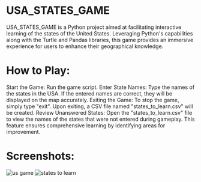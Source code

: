 # USA_STATES_GAME
USA_STATES_GAME is a Python project aimed at facilitating interactive learning of the states of the United States. Leveraging Python's capabilities along with the Turtle and Pandas libraries, this game provides an immersive experience for users to enhance their geographical knowledge.

# How to Play:
Start the Game: Run the game script.
Enter State Names: Type the names of the states in the USA. If the entered names are correct, they will be displayed on the map accurately.
Exiting the Game: To stop the game, simply type "exit". Upon exiting, a CSV file named "states_to_learn.csv" will be created.
Review Unanswered States: Open the "states_to_learn.csv" file to view the names of the states that were not entered during gameplay. This feature ensures comprehensive learning by identifying areas for improvement.

# Screenshots:
![us game](https://github.com/ChaitaleePatil/USA_STATES_GAME/assets/163013839/88397c61-8d13-4b74-91a9-9835c3b324af)
![states to learn](https://github.com/ChaitaleePatil/USA_STATES_GAME/assets/163013839/7f3a1458-b250-4a6c-9adf-7d1f5f618da5)

